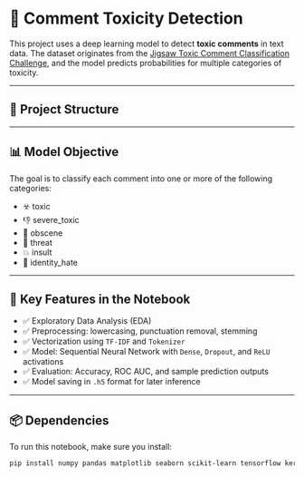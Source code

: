 # 🧠 Comment Toxicity Detection

This project uses a deep learning model to detect **toxic comments** in text data. The dataset originates from the [Jigsaw Toxic Comment Classification Challenge](https://www.kaggle.com/competitions/jigsaw-toxic-comment-classification-challenge), and the model predicts probabilities for multiple categories of toxicity.

---

## 📂 Project Structure


---

## 📊 Model Objective

The goal is to classify each comment into one or more of the following categories:
- ☣️ toxic
- 👎 severe_toxic
- 🤬 obscene
- 🚫 threat
- 💥 insult
- 😤 identity_hate

---

## 🧪 Key Features in the Notebook

- ✅ Exploratory Data Analysis (EDA)
- ✅ Preprocessing: lowercasing, punctuation removal, stemming
- ✅ Vectorization using `TF-IDF` and `Tokenizer`
- ✅ Model: Sequential Neural Network with `Dense`, `Dropout`, and `ReLU` activations
- ✅ Evaluation: Accuracy, ROC AUC, and sample prediction outputs
- ✅ Model saving in `.h5` format for later inference

---

## 📦 Dependencies

To run this notebook, make sure you install:

```bash
pip install numpy pandas matplotlib seaborn scikit-learn tensorflow keras
